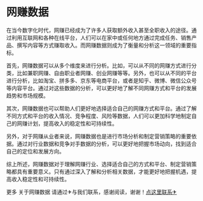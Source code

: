 # 网赚数据

在当今数字化时代，网赚已经成为了许多人获取额外收入甚至全职收入的途径。通过利用互联网和各种在线平台，人们可以在家中或任何地方通过完成任务、销售产品、撰写内容等方式赚取收入。而网赚数据则成为了衡量和分析这一领域的重要指标。

首先，网赚数据可以从多个维度来进行分析。比如，可以从不同的网赚方式进行分类，比如兼职网赚、自由职业者网赚、创业网赚等等。另外，也可以从不同的平台进行分析，比如淘宝、拼多多、京东等电商平台，或者是知乎、微博、微信公众号等内容平台。通过对这些数据的分析，可以更好地了解不同网赚方式和平台的发展趋势和市场规模。

其次，网赚数据也可以帮助人们更好地选择适合自己的网赚方式和平台。通过了解不同方式和平台的收入情况、竞争程度、风险等数据，人们可以更加科学地制定自己的网赚计划，提高收入的稳定性和可持续性。

另外，对于网赚从业者来说，网赚数据也是进行市场分析和制定营销策略的重要依据。通过对行业数据和竞争对手数据的分析，可以更好地把握市场动向，找到适合自己的定位和发展方向。

综上所述，网赚数据对于理解网赚行业、选择适合自己的方式和平台、制定营销策略都具有重要意义。只有通过深入了解和分析相关数据，才能更好地把握机遇，提高收入稳定性和可持续性。

更多 关于网赚数据 请通过✈与我们联系，感谢阅读，谢谢！[点这里联系✈](https://ww.k02.cc)